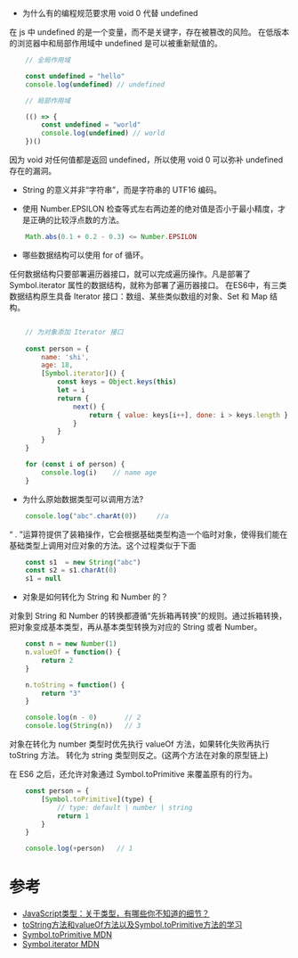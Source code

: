 

- 为什么有的编程规范要求用 void 0 代替 undefined

在 js 中 undefined 的是一个变量，而不是关键字，存在被篡改的风险。
在低版本的浏览器中和局部作用域中 undefined 是可以被重新赋值的。

```js
    // 全局作用域

    const undefined = "hello"
    console.log(undefined) // undefined

    // 局部作用域

    (() => {
        const undefined = "world"
        console.log(undefined) // world
    })()
```
因为 void 对任何值都是返回 undefined，所以使用 void 0 可以弥补 undefined 存在的漏洞。


- String 的意义并非“字符串”，而是字符串的 UTF16 编码。

- 使用 Number.EPSILON 检查等式左右两边差的绝对值是否小于最小精度，才是正确的比较浮点数的方法。

```js
	Math.abs(0.1 + 0.2 - 0.3) <= Number.EPSILON
```

- 哪些数据结构可以使用 for of 循环。

任何数据结构只要部署遍历器接口，就可以完成遍历操作。凡是部署了 Symbol.iterator 属性的数据结构，就称为部署了遍历器接口。
在ES6中，有三类数据结构原生具备 Iterator 接口：数组、某些类似数组的对象、Set 和 Map 结构。

```js

	// 为对象添加 Iterator 接口
	
	const person = {
		name: 'shi',
		age: 18,
		[Symbol.iterator]() {
			const keys = Object.keys(this)
			let = i
			return {
				next() {
					return { value: keys[i++], done: i > keys.length }
				}
			}
		}
	}

	for (const i of person) {
	    console.log(i)    // name age
	} 
```


- 为什么原始数据类型可以调用方法?

```js
	console.log("abc".charAt(0))     //a
```

“ . ”运算符提供了装箱操作，它会根据基础类型构造一个临时对象，使得我们能在基础类型上调用对应对象的方法。这个过程类似于下面

```js
	const s1  = new String("abc")
	const s2 = s1.charAt(0)
	s1 = null
```


- 对象是如何转化为 String 和 Number 的？
  
对象到 String 和 Number 的转换都遵循“先拆箱再转换”的规则。通过拆箱转换，把对象变成基本类型，再从基本类型转换为对应的 String 或者 Number。

```js
	const n = new Number(1)
	n.valueOf = function() {
		return 2
	}

	n.toString = function() {
		return "3"
	}

	console.log(n - 0)       // 2
	console.log(String(n))   // 3

```

对象在转化为 number 类型时优先执行 valueOf 方法，如果转化失败再执行 toString 方法。
转化为 string 类型则反之。(这两个方法在对象的原型链上)

在 ES6 之后，还允许对象通过 Symbol.toPrimitive 来覆盖原有的行为。

```js
	const person = {
		[Symbol.toPrimitive](type) {
			// type: default | number | string
			return 1
		}
	}

	console.log(+person)   // 1
```




# 参考
- [JavaScript类型：关于类型，有哪些你不知道的细节？](https://time.geekbang.org/column/article/78884)
- [toString方法和valueOf方法以及Symbol.toPrimitive方法的学习](https://segmentfault.com/a/1190000016300245)
- [Symbol.toPrimitive  MDN](https://developer.mozilla.org/zh-CN/docs/Web/JavaScript/Reference/Global_Objects/Symbol/toPrimitive)
- [Symbol.iterator  MDN](https://developer.mozilla.org/en-US/docs/Web/JavaScript/Reference/Global_Objects/Symbol/iterator)